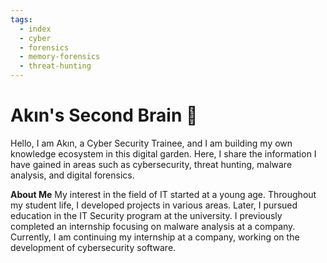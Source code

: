```yaml
---
tags:
  - index
  - cyber
  - forensics
  - memory-forensics
  - threat-hunting
---
```

# Akın's Second Brain 🧠

Hello, I am Akın, a Cyber Security Trainee, and I am building my own knowledge ecosystem in this digital garden. Here, I share the information I have gained in areas such as cybersecurity, threat hunting, malware analysis, and digital forensics.

**About Me** 
My interest in the field of IT started at a young age. Throughout my student life, I developed projects in various areas. Later, I pursued education in the IT Security program at the university. I previously completed an internship focusing on malware analysis at a company. Currently, I am continuing my internship at a company, working on the development of cybersecurity software.